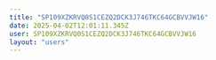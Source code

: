 ```yaml
---
title: "SP109XZKRVQ0S1CEZQ2DCK3J746TKC64GCBVVJW16"
date: 2025-04-02T12:01:11.345Z
user: SP109XZKRVQ0S1CEZQ2DCK3J746TKC64GCBVVJW16
layout: "users"
---
```

    